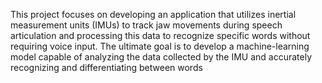 This project focuses on developing an application that utilizes inertial measurement units (IMUs) to track jaw movements during speech articulation and processing this data to recognize specific words without requiring voice input. The ultimate goal is to develop a machine-learning model capable of analyzing the data collected by the IMU and accurately recognizing and differentiating between words
